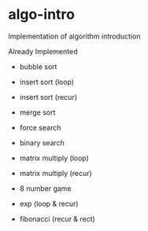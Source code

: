 # algo-intro
Implementation of algorithm introduction

Already Implemented
+ bubble sort
+ insert sort (loop)
+ insert sort (recur)
+ merge sort

+ force search
+ binary search
+ matrix multiply (loop)
+ matrix multiply (recur)

+ 8 number game

+ exp (loop & recur)

+ fibonacci (recur & rect)
